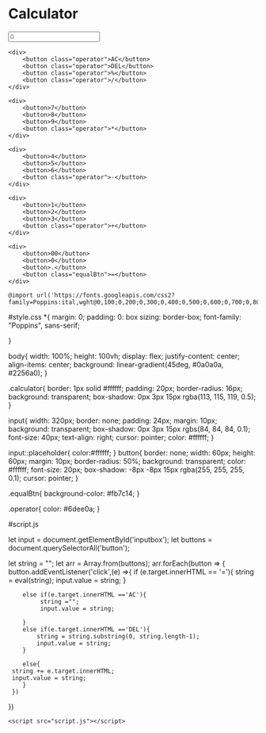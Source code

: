 # Calculator
<!DOCTYPE html>
<html lang="en">
<head>
    <meta charset="UTF-8">
    <meta name="viewport" content="width=device-width, initial-scale=1.0">
    <link rel="stylesheet" href="style.css">
    <title>Calculator-By Sneha Mohanty</title>
</head>
<body>
    <div class="calculator">
    <input type="text" placeholder="0" id="inputbox">

    <div>
        <button class="operator">AC</button>
        <button class="operator">DEL</button>
        <button class="operator">%</button>
        <button class="operator">/</button>
    </div>

    <div>
        <button>7</button>
        <button>8</button>
        <button>9</button>
        <button class="operator">*</button>
    </div>

    <div>
        <button>4</button>
        <button>5</button>
        <button>6</button>
        <button class="operator">-</button>
    </div>

    <div>
        <button>1</button>
        <button>2</button>
        <button>3</button>
        <button class="operator">+</button>
    </div>

    <div>
        <button>00</button>
        <button>0</button>
        <button>.</button>
        <button class="equalBtn">=</button>
    </div>

    @import url('https://fonts.googleapis.com/css2?family=Poppins:ital,wght@0,100;0,200;0,300;0,400;0,500;0,600;0,700;0,800;0,900;1,100;1,200;1,300;1,400;1,500;1,600;1,700;1,800;1,900&display=swap');

#style.css
*{
  margin: 0;
  padding: 0:
  box sizing: border-box;
  font-family: "Poppins", sans-serif;

}

body{
     width: 100%;
     height: 100vh;
     display: flex;
     justify-content: center;
     align-items: center;
     background: linear-gradient(45deg,
     #0a0a0a, #2256a0);
}

.calculator{
  border: 1px solid #ffffff;
  padding: 20px;
  border-radius: 16px;
  background: transparent;
  box-shadow: 0px 3px 15px rgba(113, 115, 119, 
  0.5);
}

input{
      width: 320px;
      border: none;
      padding: 24px;
      margin: 10px;
      background: transparent;
      box-shadow: 0px 3px 15px rgbs(84, 84, 84, 
      0.1);
      font-size: 40px;
      text-align: right;
      cursor: pointer;
      color: #ffffff;
}

input::placeholder{
  color:#ffffff;
    }
button{
       border: none;
       width: 60px;
       height: 60px;
       margin: 10px;
       border-radius: 50%;
       background: transparent;
       color: #ffffff;
       font-size: 20px;
       box-shadow: -8px -8px 15px rgba(255, 255, 
       255, 0.1);
       cursor: pointer;
}

.equalBtn{
          background-color: #fb7c14;
}

.operator{
  color: #6dee0a;
}

#script.js


let input = document.getElementById('inputbox');
let buttons = document.querySelectorAll('button');

let string = "";
let arr = Array.from(buttons);
arr.forEach(button => {
     button.addEventListener('click',(e) =>{
        if (e.target.innerHTML == '='){
        string = eval(string);
        input.value = string;
        }

        else if(e.target.innerHTML =='AC'){
             string ="";
             input.value = string;

        }
        else if(e.target.innerHTML =='DEL'){
            string = string.substring(0, string.length-1);
            input.value = string;
        }

        else{
     string += e.target.innerHTML;
     input.value = string;
        }
     })

})

    <script src="script.js"></script>
</body>
</html>
